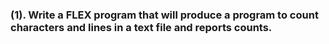 ### (1). Write a FLEX program that will produce a program to count characters and lines in a text file and reports counts.
